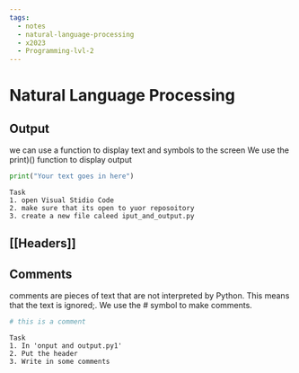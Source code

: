 ```yaml
---
tags:
  - notes
  - natural-language-processing
  - x2023
  - Programming-lvl-2
---
```

# Natural Language Processing

## Output
we can use a function to display text and symbols to the screen 
We use the print)() function to display output

```python
print("Your text goes in here")
```


	Task
	1. open Visual Stidio Code
	2. make sure that its open to yuor reposoitory 
	3. create a new file caleed iput_and_output.py

## [[Headers]]

## Comments
comments are pieces of text that are not interpreted by Python.
This means that the text is ignored;.
We use the # symbol to make comments.

```python
# this is a comment
```

	Task
	1. In 'onput and output.py1'
	2. Put the header
	3. Write in some comments